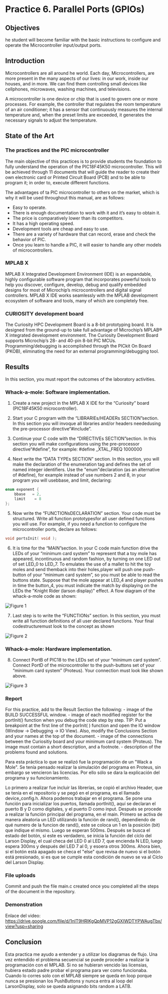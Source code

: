 # Practice 6. Parallel Ports (GPIOs)


## Objectives
he   student   will   become   familiar   with   the   basic instructions to configure and operate the Microcontroller input/output ports.

## Introduction

Microcontrollers are all around  he world. Each day, Microcontrollers, are more present in the many aspects of our lives: in our work, inside our houses, and in more. We can find them controlling small devices like cellphones, microwaves, washing machines, and televisions.

A microcontroller is one device or chip that is used to govern one or more processes. For example, the controller that regulates the room temperature of an air conditioner; it has a sensor that continuously measures the internal temperature and, when the preset limits are exceeded, it generates the necessary signals to adjust the temperature.

## State of the Art

### The practices and the PIC microcontroller

The main objective of this practices is to provide students the foundation to fully understand the operation of the PIC18F45K50 microcontroller. This will be achieved through 11 documents that will guide the reader to create their own electronic card or Printed Circuit Board (PCB) and to be able to program it; in order to, execute different functions.

The advantages of ta PIC microcontroller to others on the market, which is why it will be used throughout this manual, are as follows:

- Easy to operate.
- There is enough documentation to work with it and it’s easy to obtain it.
- The price is comparatively lower than its competitors.
- It has a high operating speed.
- Development tools are cheap and easy to use.
- There are a variety of hardware that can record, erase and check the behavior of PIC.
- Once you learn to handle a PIC, it will easier to handle any other models of microcontrollers.


### MPLAB X
MPLAB X Integrated Development Environment (IDE) is an expandable, highly configurable software program that incorporates powerful tools to help you discover, configure, develop, debug and qualify embedded designs for most of Microchip’s microcontrollers and digital signal controllers. MPLAB X IDE works seamlessly with the MPLAB development ecosystem of software and tools, many of which are completely free. 

### CURIOSITY development board
The Curiosity HPC Development Board is a 8-bit prototyping board. It is designed from the ground-up to take full advantage of Microchip’s MPLAB® X integrated development environment. The Curiosity Development Board supports Microchip’s 28- and 40-pin 8-bit PIC MCUs. Programming/debugging is accomplished through the PICkit On Board (PKOB), eliminating the need for an external programming/debugging tool.


## Results

In this section, you must report the outcomes of the laboratory activities.

###  Whack-a-mole: Software implementation.

1. Create a new project in the MPLAB X IDE for the “Curiosity” board (PIC18F45K50  microcontroller). 

2. Start your C program with the “LIBRARIEs/HEADERs SECTION”section. In this section you will invoque  all  libraries  and/or  headers  neededusing  the pre-processor directive“#include”.

3. Continue  your C code with the “DIRECTIVEs SECTION”section. In this section you will make configurations using the pre-processor directive“#define”, for example: #define \_XTAL\_FREQ 1000000

4. Next write the “DATA TYPEs SECTION” section. In this section, you will make the declaration of the enumeration tag and defines the set of named integer identifiers. Use the "enum"declaration (as an alternative of #define), for example instead of use numbers 2 and 8, in your program you will usebbase, and limit, declaring: 

```c
enum exponent {  
    bbase   = 2,
    limit    = 8 
};

```

5. Now write the “FUNCTIONsDECLARATION” section. Your code must be structured. Write all function prototypesfor all user defined functions you will use. For example, if you need a function to configure the microcontroller ports, declare as follows: 

```c
void portsInit( void );
```

6. It is time for the “MAIN”section. In your C code main function drive the LEDs of your “minimum card system” to represent that a toy mole has appeared, incontinuous and random fashion, by turning on one LED out of set LED\_0 to LED\_7. To emulates the use of a mallet to hit the toy moles and send themback into their holes,player will push one push-button of your “minimum card system”, so you must be able to read the buttons state. Suppose that the mole appear at LED\_4 and player pushes in time the  button\_4, you  must indicate the match by displaying on the LEDs the "Knight Rider (larson  display)" effect. A flow diagram of the whack-a-mole code as shown:

![Figure 1](./img/fig1.png)

7. Last step is to write the “FUNCTIONs” section. In this section, you must write all function definitions of all user declared functions. Your final codestructuremust look to the concept as shown

![Figure 2](./img/fig2.png)

### Whack-a-mole: Hardware implementation.

8. Connect PortB of PIC18 to the LEDs set of your “minimum card system”. Connect PortD of the microcontroller to the push-buttons set of your “minimum card system” (Proteus). Your connection must look like shown above. 

![Figure 3](./img/fig3.png)

### Report
For this practice, add to the Result Section the following:
    - image of the BUILD SUCCESSFUL window.
    - image of each modified register for the portInit() function when you debug the code step by step. TIP: Put a breakpoint at the first line of the porInit( ) function and open the IO window (Window → Debugging → IO View). Also, modify the Conclusions Section and your names at the top of the document.
    - image of the connections between the Curiositiy board and  your  minimum  card  system (Proteus).  The  image must contain a short description, and a footnote.
    - description of the problems found and solutions.
    
Para esta práctica lo que se realizó fue la programación de un "Wack a Mole". Se tenía pensado realizar la simulación del programa en Proteus, sin embargo se vencieron las licencias. Por ello sólo se dara la explicación del programa y su funcionamiento.

Lo primero a realizar fue incluir las librerías, se copió el archivo Header, que se tenía en el repositorio y se pegó en el programa, es el llamado device_config.h.
Ahora podemos trabajar en el programa. Se pone una función para inicializar los puertos, llamada portInit(), aquí se declaran el puerto B y D como digitales, y el puerto D como input.
Después se procede a realizar la función principal del programa, en el main. Primero se activa de manera aleatoria un LED utilizando la función de rand(), dependiendo de qué numero de la funcion de rand(), este se coloca un 1 en la posición (bit) que indique el mismo. Luego se esperan 500ms. Después se busca el estado del botón, si este es verdadero, se inicia la función del cíclo del Larson Display, el cual checa del LED 0 al LED 7, que encienda N LED, luego espera 300ms y después del LED 7 al 0, y esoera otros 300ms. Ahora bien, si el botón está apagado se checa el "else" que revisa de nuevo si el botón está presionado, si es que se cumple esta condición de nuevo se va al Cíclo del Larson Display.

### File uploads
Commit and push the file main.c created once you completed all the steps of the document in the repository.

### Demonstration

Enlace del video: https://drive.google.com/file/d/1nIT9HRlKgQpMVP12gGXIWDTYPWAugTbx/view?usp=sharing

## Conclusion
Esta practica me ayudo a entender y a utilizar los diagramas de flujo. Una vez entendido el problema secuencial se puede proceder a realizar la programación con el MPLAB. Si no se hubieran vencido las licensias, hubiera estado padre probar el programa para ver como funcionaba. Cuando lo corres solo con el MPLAB siempre se queda en loop porque nunca se presionan los PushButtons y nunca entra al loop del LarsonDisplay, solo se queda asignando bits random a LATB.
